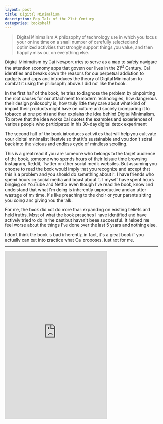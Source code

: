 ```yaml
---
layout: post
title: Digital Minimalism
description: Pep Talk of the 21st Century
categories: bookshelf
---
```


> Digital Minimalism A philosophy of technology use in which you focus your online time on a small number of carefully selected and optimized activities that strongly support things you value, and then happily miss out on everything else.

Digital Minimalism by Cal Newport tries to serve as a map to safely navigate the attention economy apps that govern our lives in the 21<sup>st</sup> Century. Cal identifies and breaks down the reasons for our perpetual addiction to gadgets and apps and introduces the theory of Digital Minimalism to combat it using the philosophy above. I did not like the book.

In the first half of the book, he tries to diagnose the problem by pinpointing the root causes for our attachment to modern technologies, how dangerous their design philosophy is, how truly little they care about what kind of impact their products might have on culture and society (comparing it to tobacco at one point) and then explains the idea behind Digital Minimalism. To prove that the idea works Cal quotes the examples and experiences of various people who participated in his 30-day digital detox experiment.

The second half of the book introduces activities that will help you cultivate your digital minimalist lifestyle so that it's sustainable and you don't spiral back into the vicious and endless cycle of mindless scrolling.

This is a great read if you are someone who belongs to the target audience of the book, someone who spends hours of their leisure time browsing Instagram, Reddit, Twitter or other social media websites. But assuming you choose to read the book would imply that you recognize and accept that this is a problem and you should do something about it. I have friends who spend hours on social media and boast about it. I myself have spent hours binging on YouTube and Netflix even though I've read the book, know and understand that what I'm doing is inherently unproductive and an utter wastage of my time. It's like preaching to the choir or your parents sitting you doing and giving you the talk.

For me, the book did not do more than expanding on existing beliefs and held truths. Most of what the book preaches I have identified and have actively tried to do in the past but haven't been successful. It helped me feel worse about the things I've done over the last 5 years and nothing else.

I don't think the book is bad inherently, in fact, it's a great book if you actually can put into practice what Cal proposes, just not for me.

---

<iframe type="text/html" width="336" height="550" frameborder="0" allowfullscreen style="max-width:100%" src="https://read.amazon.in/kp/card?asin=B07D1G6DTF&preview=inline&linkCode=kpe&ref_=cm_sw_r_kb_dp_9s3zEbMRXA5EX" ></iframe>